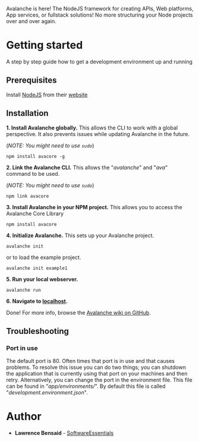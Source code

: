 Avalanche is here!
The NodeJS framework for creating APIs, Web platforms, App services, or fullstack solutions!
No more structuring your Node projects over and over again.

# Getting started

A step by step guide how to get a development environment up and running

## Prerequisites
 
Install [NodeJS](https://nodejs.org/en/) from their [website](https://nodejs.org/en/)


## Installation

**1. Install Avalanche globally.**
This allows the CLI to work with a global perspective.
It also prevents issues while updating Avalanche in the future.

(*NOTE: You might need to use `sudo`*)
```
npm install avacore -g
```

**2. Link the Avalanche CLI.**
This allows the "*avalanche*" and "*ava*" command to be used.

(*NOTE: You might need to use `sudo`*)
```
npm link avacore
```

**3. Install Avalanche in your NPM project.**
This allows you to access the Avalanche Core Library
```
npm install avacore
```

**4. Initialize Avalanche.**
This sets up your Avalanche project.
```
avalanche init
```
or to load the example project.
```
avalanche init example1
```

**5. Run your local webserver.**
```
avalanche run
```

**6. Navigate to [localhost](http://localhost).**

Done! For more info, browse the [Avalanche wiki on GitHub](https://github.com/noriacorp/Avalanche/wiki).


## Troubleshooting

### Port in use

The default port is 80. Often times that port is in use and that causes problems.
To resolve this issue you can do two things; you can shutdown the application that is currently using that port on your machines and then retry. Alternatively, you can change the port in the environment file. This file can be found in "*app/environments/*". By default this file is called "*development.environment.json*".


# Author

* **Lawrence Bensaid** - [SoftwareEssentials](https://bitbucket.org/Software-Essentials/)
